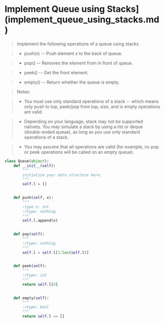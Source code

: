 # Implement Queue using Stacks](implement_queue_using_stacks.md)

> Implement the following operations of a queue using stacks.

> * push(x) -- Push element x to the back of queue.

> * pop() -- Removes the element from in front of queue.

> * peek() -- Get the front element.

> * empty() -- Return whether the queue is empty.

> Notes:

> * You must use only standard operations of a stack -- which means only push to top, peek/pop from top, size, and is empty operations are valid.

> * Depending on your language, stack may not be supported natively. You may simulate a stack by using a list or deque (double-ended queue), as long as you use only standard operations of a stack.

> * You may assume that all operations are valid (for example, no pop or peek operations will be called on an empty queue).

```Python
class Queue(object):
    def __init__(self):
        """
        initialize your data structure here.
        """
        self.l = []
        

    def push(self, x):
        """
        :type x: int
        :rtype: nothing
        """
        self.l.append(x)
        

    def pop(self):
        """
        :rtype: nothing
        """
        self.l = self.l[1:len(self.l)]
        

    def peek(self):
        """
        :rtype: int
        """
        return self.l[0]
        

    def empty(self):
        """
        :rtype: bool
        """
        return self.l == []
```
